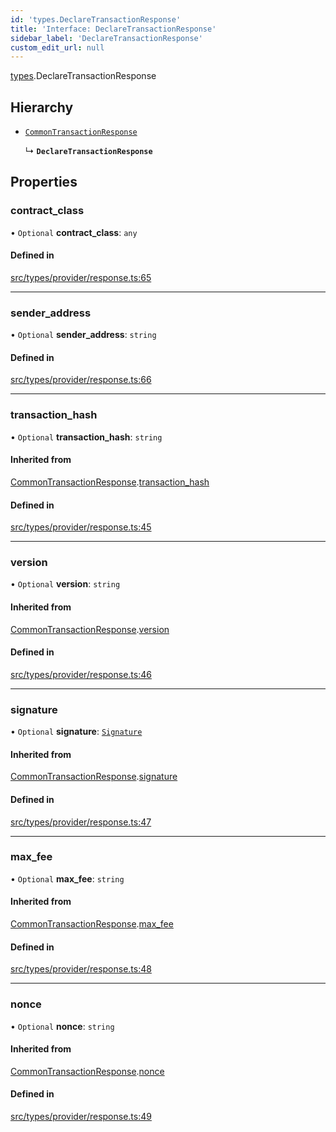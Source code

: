 ```yaml
---
id: 'types.DeclareTransactionResponse'
title: 'Interface: DeclareTransactionResponse'
sidebar_label: 'DeclareTransactionResponse'
custom_edit_url: null
---
```


[types](../namespaces/types.md).DeclareTransactionResponse

## Hierarchy

- [`CommonTransactionResponse`](types.CommonTransactionResponse.md)

  ↳ **`DeclareTransactionResponse`**

## Properties

### contract_class

• `Optional` **contract_class**: `any`

#### Defined in

[src/types/provider/response.ts:65](https://github.com/0xs34n/starknet.js/blob/v5.14.1/src/types/provider/response.ts#L65)

---

### sender_address

• `Optional` **sender_address**: `string`

#### Defined in

[src/types/provider/response.ts:66](https://github.com/0xs34n/starknet.js/blob/v5.14.1/src/types/provider/response.ts#L66)

---

### transaction_hash

• `Optional` **transaction_hash**: `string`

#### Inherited from

[CommonTransactionResponse](types.CommonTransactionResponse.md).[transaction_hash](types.CommonTransactionResponse.md#transaction_hash)

#### Defined in

[src/types/provider/response.ts:45](https://github.com/0xs34n/starknet.js/blob/v5.14.1/src/types/provider/response.ts#L45)

---

### version

• `Optional` **version**: `string`

#### Inherited from

[CommonTransactionResponse](types.CommonTransactionResponse.md).[version](types.CommonTransactionResponse.md#version)

#### Defined in

[src/types/provider/response.ts:46](https://github.com/0xs34n/starknet.js/blob/v5.14.1/src/types/provider/response.ts#L46)

---

### signature

• `Optional` **signature**: [`Signature`](../namespaces/types.md#signature)

#### Inherited from

[CommonTransactionResponse](types.CommonTransactionResponse.md).[signature](types.CommonTransactionResponse.md#signature)

#### Defined in

[src/types/provider/response.ts:47](https://github.com/0xs34n/starknet.js/blob/v5.14.1/src/types/provider/response.ts#L47)

---

### max_fee

• `Optional` **max_fee**: `string`

#### Inherited from

[CommonTransactionResponse](types.CommonTransactionResponse.md).[max_fee](types.CommonTransactionResponse.md#max_fee)

#### Defined in

[src/types/provider/response.ts:48](https://github.com/0xs34n/starknet.js/blob/v5.14.1/src/types/provider/response.ts#L48)

---

### nonce

• `Optional` **nonce**: `string`

#### Inherited from

[CommonTransactionResponse](types.CommonTransactionResponse.md).[nonce](types.CommonTransactionResponse.md#nonce)

#### Defined in

[src/types/provider/response.ts:49](https://github.com/0xs34n/starknet.js/blob/v5.14.1/src/types/provider/response.ts#L49)
